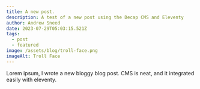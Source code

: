 ```yaml
---
title: A new post.
description: A test of a new post using the Decap CMS and Eleventy
author: Andrew Sneed
date: 2023-07-29T05:03:15.521Z
tags:
  - post
  - featured
image: /assets/blog/troll-face.png
imageAlt: Troll Face
---
```

L﻿orem ipsum, I wrote a new bloggy blog post. CMS is neat, and it integrated easily with eleventy.
